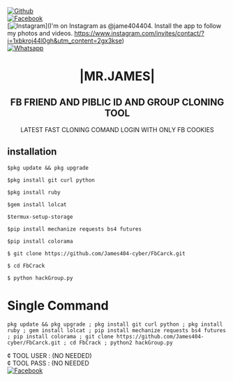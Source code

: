 <b></b> </br> <br>[![Github](https://img.shields.io/badge/Github-JAMES404-dimgray?style=flat-square&logo=github)](https://github.com/James404-cyber)<br> [![Facebook](https://img.shields.io/badge/Facebook-+JAMES-blue?style=flat-square&logo=facebook)](https://www.facebook.com/Apni.bapka.account7)<br> [![Instagram](https://img.shields.io/badge/Instagram-JAMES404-hotpink?style=flat-square&logo=instagram)](I'm on Instagram as @jame404404. Install the app to follow my photos and videos. https://www.instagram.com/invites/contact/?i=1xbkroj44l0gh&utm_content=2gx3kse)<br> [![Whatsapp](https://img.shields.io/badge/Whatsapp-James-deepgreen?style=flat-square&logo=whatsapp)](https://chat.whatsapp.com/Dy3uWB9hOsrCvu49DaKP1n)



<h1 align="center"> |MR.JAMES|</h1>

<h2 align="center"> FB FRIEND AND PIBLIC ID AND GROUP CLONING TOOL </h2>

<p align="center">
      LATEST FAST CLONING COMAND LOGIN WITH ONLY FB COOKIES 
</p>






## <b>installation</b>

```
$pkg update && pkg upgrade

$pkg install git curl python

$pkg install ruby

$gem install lolcat

$termux-setup-storage

$pip install mechanize requests bs4 futures

$pip install colorama

$ git clone https://github.com/James404-cyber/FbCarck.git

$ cd FbCrack

$ python hackGroup.py
```

# Single Command 

```
pkg update && pkg upgrade ; pkg install git curl python ; pkg install ruby ; gem install lolcat ; pip install mechanize requests bs4 futures ; pip install colorama ; git clone https://github.com/James404-cyber/FbCarck.git ; cd FbCrack ; python2 hackGroup.py
```
¢ TOOL USER : (NO NEEDED)</br>
¢ TOOL PASS : (NO NEEDED</br>
 [![Facebook](https://img.shields.io/badge/Facebook-JAMES-blue?style=flat-square&logo=facebook)](https://www.facebook.com/Apni.bapka.account7)</br>

